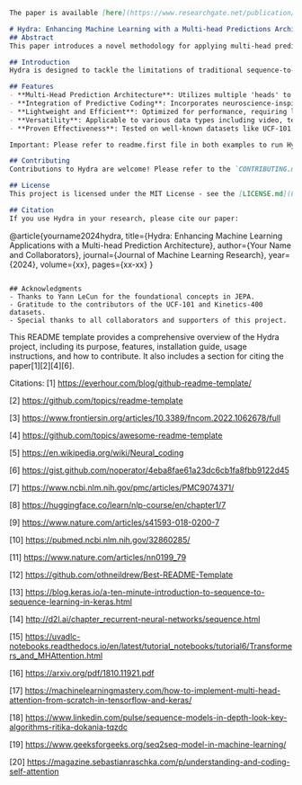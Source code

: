 
```markdown
The paper is available [here](https://www.researchgate.net/publication/381009719_Hydra_Enhancing_Machine_Learning_with_a_Multi-head_Predictions_Architecture)

# Hydra: Enhancing Machine Learning with a Multi-head Predictions Architecture
## Abstract
This paper introduces a novel methodology for applying multi-head prediction embeddings to sequential data, aiming to enhance performance by selectively focusing on relevant input parts and addressing the constraints of fixed-length encoding in traditional sequence-to-sequence models. Building upon Yann LeCun’s Joint Embeddings Predictive Architecture (JEPA) and integrating concepts from neuroscience, particularly predictive coding, the proposed approach seeks to seamlessly integrate training and prediction, advocating for a shift towards online learning principles. We propose lightweight methods to achieve this goal, which are more efficient than current GPU-intensive methods. While the implementation primarily focuses on video data, the methodology is equally applicable to text and other modalities. We also present a theoretical framework, methodology, and results from applying the approach to publicly available datasets such as UCF-101 showcasing its potential in advancing machine learning capabilities.

## Introduction
Hydra is designed to tackle the limitations of traditional sequence-to-sequence models by introducing a multi-head prediction architecture. This architecture allows for a dynamic focus on different parts of the input data, enhancing the model's ability to learn from complex sequences without the need for extensive computational resources.

## Features
- **Multi-Head Prediction Architecture**: Utilizes multiple 'heads' to focus on various aspects of the input data, improving accuracy and learning speed.
- **Integration of Predictive Coding**: Incorporates neuroscience-inspired predictive coding to enhance data processing efficiency.
- **Lightweight and Efficient**: Optimized for performance, requiring less computational power than traditional models.
- **Versatility**: Applicable to various data types including video, text, and more.
- **Proven Effectiveness**: Tested on well-known datasets like UCF-101 with promising results.

Important: Please refer to readme.first file in both examples to run Hydra

## Contributing
Contributions to Hydra are welcome! Please refer to the `CONTRIBUTING.md` file for guidelines on how to make contributions.

## License
This project is licensed under the MIT License - see the [LICENSE.md](LICENSE.md) file for details.

## Citation
If you use Hydra in your research, please cite our paper:
```
@article{yourname2024hydra,
  title={Hydra: Enhancing Machine Learning Applications with a Multi-head Prediction Architecture},
  author={Your Name and Collaborators},
  journal={Journal of Machine Learning Research},
  year={2024},
  volume={xx},
  pages={xx-xx}
}
```

## Acknowledgments
- Thanks to Yann LeCun for the foundational concepts in JEPA.
- Gratitude to the contributors of the UCF-101 and Kinetics-400 datasets.
- Special thanks to all collaborators and supporters of this project.
```

This README template provides a comprehensive overview of the Hydra project, including its purpose, features, installation guide, usage instructions, and how to contribute. It also includes a section for citing the paper[1][2][4][6].

Citations:
[1] https://everhour.com/blog/github-readme-template/

[2] https://github.com/topics/readme-template

[3] https://www.frontiersin.org/articles/10.3389/fncom.2022.1062678/full

[4] https://github.com/topics/awesome-readme-template

[5] https://en.wikipedia.org/wiki/Neural_coding

[6] https://gist.github.com/noperator/4eba8fae61a23dc6cb1fa8fbb9122d45

[7] https://www.ncbi.nlm.nih.gov/pmc/articles/PMC9074371/

[8] https://huggingface.co/learn/nlp-course/en/chapter1/7

[9] https://www.nature.com/articles/s41593-018-0200-7

[10] https://pubmed.ncbi.nlm.nih.gov/32860285/

[11] https://www.nature.com/articles/nn0199_79

[12] https://github.com/othneildrew/Best-README-Template

[13] https://blog.keras.io/a-ten-minute-introduction-to-sequence-to-sequence-learning-in-keras.html

[14] http://d2l.ai/chapter_recurrent-neural-networks/sequence.html

[15] https://uvadlc-notebooks.readthedocs.io/en/latest/tutorial_notebooks/tutorial6/Transformers_and_MHAttention.html

[16] https://arxiv.org/pdf/1810.11921.pdf

[17] https://machinelearningmastery.com/how-to-implement-multi-head-attention-from-scratch-in-tensorflow-and-keras/

[18] https://www.linkedin.com/pulse/sequence-models-in-depth-look-key-algorithms-ritika-dokania-tqzdc

[19] https://www.geeksforgeeks.org/seq2seq-model-in-machine-learning/

[20] https://magazine.sebastianraschka.com/p/understanding-and-coding-self-attention
